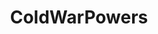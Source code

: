 ---
title: ColdWarPowers
crosslinks:
- worldpowers
- democraciv
- thecoldwargame
- DemocratiaUniversalis
---